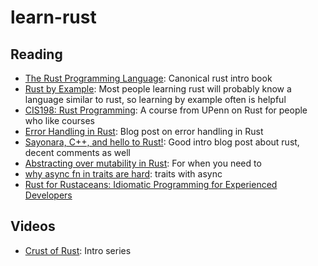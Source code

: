 # learn-rust

## Reading

- [The Rust Programming Language](https://doc.rust-lang.org/book): Canonical rust intro book
- [Rust by Example](https://doc.rust-lang.org/rust-by-example/): Most people learning rust will probably know a language similar to rust, so learning by example often is helpful
- [CIS198: Rust Programming](https://github.com/upenn-cis198): A course from UPenn on Rust for people who like courses 
- [Error Handling in Rust](https://blog.burntsushi.net/rust-error-handling/): Blog post on error handling in Rust
- [Sayonara, C++, and hello to Rust!](https://www.thecodedmessage.com/posts/hello-rust/): Good intro blog post about rust, decent comments as well 
- [Abstracting over mutability in Rust](https://lab.whitequark.org/notes/2016-12-13/abstracting-over-mutability-in-rust/): For when you need to
- [why async fn in traits are hard](http://smallcultfollowing.com/babysteps/blog/2019/10/26/async-fn-in-traits-are-hard/): traits with async
- [Rust for Rustaceans: Idiomatic Programming for Experienced Developers](https://nostarch.com/rust-rustaceans)

## Videos

- [Crust of Rust](https://www.youtube.com/watch?v=rAl-9HwD858&list=PLqbS7AVVErFiWDOAVrPt7aYmnuuOLYvOa&ab_channel=JonGjengset): Intro series

